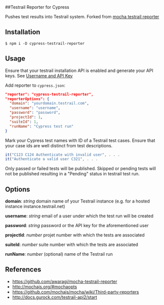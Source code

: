 ##Testrail Reporter for Cypress

Pushes test results into Testrail system.
Forked from [mocha testrail reporter](https://www.npmjs.com/package/mocha-testrail-reporter)

## Installation

```shell
$ npm i -D cypress-testrail-reporter
```

## Usage

Ensure that your testrail installation API is enabled and generate your API keys. See [Username and API Key](http://docs.gurock.com/testrail-api2/accessing#username_and_api_key)

Add reporter to `cypress.json`:

```json
"reporter": "cypress-testrail-reporter",
"reporterOptions": {
  "domain": "yourdomain.testrail.com",
  "username": "username",
  "password": "password",
  "projectId": 1,
  "suiteId": 1,
  "runName": "Cypress test run"
}
```

Mark your Cypress test names with ID of a Testrail test cases. Ensure that your case ids are well distinct from test descriptions.

```Javascript
it("C123 C124 Authenticate with invalid user", . . .
it("Authenticate a valid user C321", . . .
```

Only passed or failed tests will be published. Skipped or pending tests will not be published resulting in a "Pending" status in testrail test run.

## Options

**domain**: _string_ domain name of your Testrail instance (e.g. for a hosted instance instance.testrail.net)

**username**: _string_ email of a user under which the test run will be created

**password**: _string_ password or the API key for the aforementioned user

**projectId**: _number_ projet number with which the tests are associated

**suiteId**: _number_ suite number with which the tests are associated

**runName**: _number_ (optional) name of the Testrail run

## References

* https://github.com/awaragi/mocha-testrail-reporter
* http://mochajs.org/#mochaopts
* https://github.com/mochajs/mocha/wiki/Third-party-reporters
* http://docs.gurock.com/testrail-api2/start
